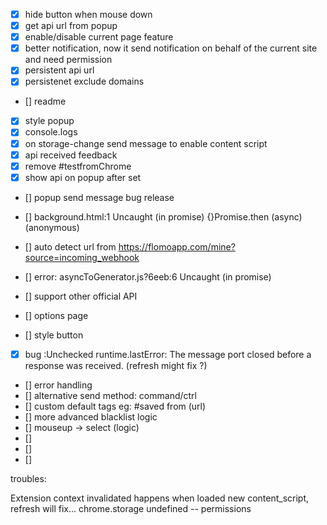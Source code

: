 - [x] hide button when mouse down
- [x] get api url from popup
- [x] enable/disable current page feature
- [x] better notification, now it send notification on behalf of the current site and need permission
- [x] persistent api url
- [x] persistenet exclude domains
- [] readme
- [x] style popup
- [x] console.logs
- [x] on storage-change send message to enable content script
- [x] api received feedback
- [x] remove #testfromChrome
- [x] show api on popup after set
- [] popup send message bug
release


- [] background.html:1 Uncaught (in promise) {}Promise.then (async)		(anonymous)
- [] auto detect url from https://flomoapp.com/mine?source=incoming_webhook
- [] error: asyncToGenerator.js?6eeb:6 Uncaught (in promise) 
- [] support other official API
- [] options page
- [] style button
- [x] bug :Unchecked runtime.lastError: The message port closed before a response was received.
 (refresh might fix ?)
- [] error handling
- [] alternative send method: command/ctrl
- [] custom default tags eg: #saved from (url)
- [] more advanced blacklist logic
- [] mouseup -> select (logic)
- []
- []
- []

troubles:

Extension context invalidated happens when loaded new content_script, refresh will fix...
chrome.storage undefined -- permissions
